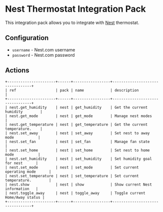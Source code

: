 # Nest Thermostat Integration Pack

This integration pack allows you to integrate with
[Nest](https://nest.com) thermostat.

## Configuration

* `username` - Nest.com username
* `password` - Nest.com password

## Actions

```
+----------------------+------+-----------------+---------------------------------+
| ref                  | pack | name            | description                     |
+----------------------+------+-----------------+---------------------------------+
| nest.get_humidity    | nest | get_humidity    | Get the current humidity        |
| nest.get_mode        | nest | get_mode        | Manage nest modes               |
| nest.get_temperature | nest | get_temperature | Get the current temperature.    |
| nest.set_away        | nest | set_away        | Set nest to away mode           |
| nest.set_fan         | nest | set_fan         | Manage fan state                |
| nest.set_home        | nest | set_home        | Set nest to home mode           |
| nest.set_humidity    | nest | set_humidity    | Set humidity goal for nest      |
| nest.set_mode        | nest | set_mode        | Set current operating mode      |
| nest.set_temperature | nest | set_temperature | Set current temperature.        |
| nest.show            | nest | show            | Show current Nest information   |
| nest.toggle_away     | nest | toggle_away     | Toggle current Home/Away status |
+----------------------+------+-----------------+---------------------------------+
```
